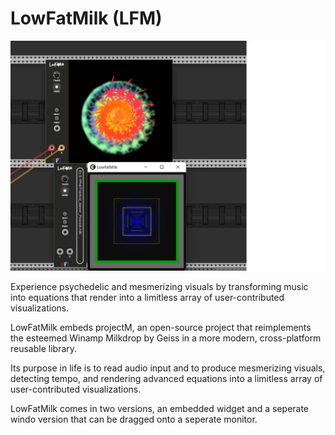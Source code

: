 # LowFatMilk (LFM) <a name="LowFatMilk"></a>
![lowfatmilk image](./lowfatmilk.png)

Experience psychedelic and mesmerizing visuals by transforming music into equations that render into a limitless array of user-contributed visualizations.

LowFatMilk embeds projectM, an open-source project that reimplements the esteemed Winamp Milkdrop by Geiss in a more modern, cross-platform reusable library.

Its purpose in life is to read audio input and to produce mesmerizing visuals, detecting tempo, and rendering advanced equations into a limitless array of user-contributed visualizations.

LowFatMilk comes in two versions, an embedded widget and a seperate windo version that can be dragged onto a seperate monitor.




